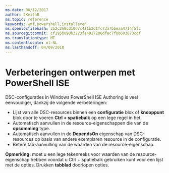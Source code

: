 ```yaml
---
ms.date: 06/12/2017
author: JKeithB
ms.topic: reference
keywords: wmf,powershell,installeren
ms.openlocfilehash: 3b2c268cd10d7c421b3d1fc73a7bbeaa4714f5fc
ms.sourcegitcommit: cf195b090b3223fa4917206dfec7f0b603873cdf
ms.translationtype: MT
ms.contentlocale: nl-NL
ms.lasthandoff: 04/09/2018
---
```

# <a name="authoring-improvements-using-powershell-ise"></a>Verbeteringen ontwerpen met PowerShell ISE

DSC-configuraties in Windows PowerShell ISE Authoring is veel eenvoudiger, dankzij de volgende verbeteringen:

- Lijst van alle DSC-resources binnen een **configuratie** blok of **knooppunt** blok door te voeren **Ctrl + spatiebalk** op een lege regel in het.
- Automatisch aanvullen in de resource-eigenschappen die van de **opsomming** type.
- Automatisch aanvullen in de **DependsOn** eigenschap van DSC-resources op basis van andere exemplaren resource in de configuratie.
- Betere tab-aanvulling van de waarden van de resource-eigenschap.

**Opmerking:** moet u een lege tekenreeks voor waarden van de resource-eigenschap hebben voordat u Ctrl + spatiebalk gebruiken kunt voor een lijst met de opties. Drukken **tabblad** doorlopen opties.